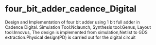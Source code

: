 # four_bit_adder_cadence_Digital
Design and Implementation of four bit adder using 1 bit full adder in Cadence Digital.
Simulation Tool:Nclaunch,
Synthesis tool:Genus,
Layout tool:Innovus,
The design is implemented from simulation,Netlist to GDS extraction.Physical design(PD) is carried out for the digital circuit
